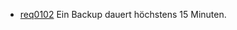   * [req0102](https://github.com/DomainDrivenArchitecture/ddaRequirement/blob/master/en/requirements/req0102.md) Ein Backup dauert höchstens 15 Minuten.